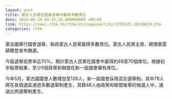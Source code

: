 ```yaml
---
layout: post
title: 蒙古人民黨在國會選舉中贏得多數席位
date: 2024-06-29 04:35:26.000000000 +08:00
link: https://news.rthk.hk/rthk/ch/component/k2/1759525-20240629.htm
categories: rthk
---
```


蒙古國舉行國會選舉，執政蒙古人民黨贏得多數席位。蒙古人民黨主席、總理奧雲額爾登宣布勝選。

今屆選舉投票率近70%。預計蒙古人民黨在國會中贏得約68至70個席位。根據初步點票結果，至少5個政黨和聯盟在新一屆國會擁有席位。

今年5月，蒙古國國會人數增加至126人，新一屆國會採用混合選舉制，其中78人將在各個選區通過多數選舉制產生，其餘48人由政黨和聯盟推舉的候選人中，通過比例選舉制產生。
